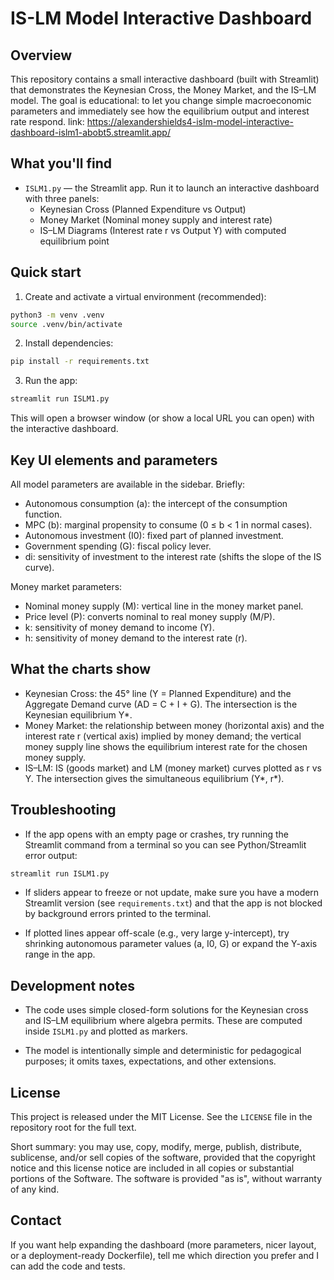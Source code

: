 IS-LM Model Interactive Dashboard
=================================

Overview
--------
This repository contains a small interactive dashboard (built with Streamlit) that demonstrates the Keynesian Cross, the Money Market, and the IS–LM model. The goal is educational: to let you change simple macroeconomic parameters and immediately see how the equilibrium output and interest rate respond.
link: https://alexandershields4-islm-model-interactive-dashboard-islm1-abobt5.streamlit.app/

What you'll find
----------------
- `ISLM1.py` — the Streamlit app. Run it to launch an interactive dashboard with three panels:
  - Keynesian Cross (Planned Expenditure vs Output)
  - Money Market (Nominal money supply and interest rate)
  - IS–LM Diagrams (Interest rate r vs Output Y) with computed equilibrium point

Quick start
-----------
1. Create and activate a virtual environment (recommended):

```bash
python3 -m venv .venv
source .venv/bin/activate
```

2. Install dependencies:

```bash
pip install -r requirements.txt
```

3. Run the app:

```bash
streamlit run ISLM1.py
```

This will open a browser window (or show a local URL you can open) with the interactive dashboard.

Key UI elements and parameters
------------------------------
All model parameters are available in the sidebar. Briefly:

- Autonomous consumption (a): the intercept of the consumption function.
- MPC (b): marginal propensity to consume (0 ≤ b < 1 in normal cases).
- Autonomous investment (I0): fixed part of planned investment.
- Government spending (G): fiscal policy lever.
- di: sensitivity of investment to the interest rate (shifts the slope of the IS curve).

Money market parameters:

- Nominal money supply (M): vertical line in the money market panel.
- Price level (P): converts nominal to real money supply (M/P).
- k: sensitivity of money demand to income (Y).
- h: sensitivity of money demand to the interest rate (r).

What the charts show
--------------------
- Keynesian Cross: the 45° line (Y = Planned Expenditure) and the Aggregate Demand curve (AD = C + I + G). The intersection is the Keynesian equilibrium Y*.
- Money Market: the relationship between money (horizontal axis) and the interest rate r (vertical axis) implied by money demand; the vertical money supply line shows the equilibrium interest rate for the chosen money supply.
- IS–LM: IS (goods market) and LM (money market) curves plotted as r vs Y. The intersection gives the simultaneous equilibrium (Y*, r*).

Troubleshooting
---------------
- If the app opens with an empty page or crashes, try running the Streamlit command from a terminal so you can see Python/Streamlit error output:

```bash
streamlit run ISLM1.py
```

- If sliders appear to freeze or not update, make sure you have a modern Streamlit version (see `requirements.txt`) and that the app is not blocked by background errors printed to the terminal.

- If plotted lines appear off-scale (e.g., very large y-intercept), try shrinking autonomous parameter values (a, I0, G) or expand the Y-axis range in the app.

Development notes
-----------------
- The code uses simple closed-form solutions for the Keynesian cross and IS–LM equilibrium where algebra permits. These are computed inside `ISLM1.py` and plotted as markers.

- The model is intentionally simple and deterministic for pedagogical purposes; it omits taxes, expectations, and other extensions.

License
-------
This project is released under the MIT License. See the `LICENSE` file in the repository root for the full text.

Short summary: you may use, copy, modify, merge, publish, distribute, sublicense, and/or sell copies of the software, provided that the copyright notice and this license notice are included in all copies or substantial portions of the Software. The software is provided "as is", without warranty of any kind.

Contact
-------
If you want help expanding the dashboard (more parameters, nicer layout, or a deployment-ready Dockerfile), tell me which direction you prefer and I can add the code and tests.

